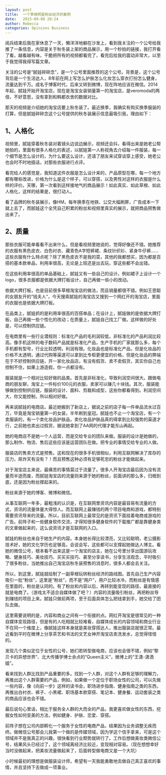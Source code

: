 ```yaml
---
layout: post
title:  一个草根明星粉丝经济的案例
date:   2015-09-08 20:24
author: Rebecca
categories: Opinions Business
---
```


阅兵结束后我在家休息了一天，懒洋洋地躺在沙发上，看到我关注的一个公号给我推了一条信息，内容是关于秋冬装上架的商品展示，用一个秒拍的链接，我打开看了看，越看越有味，干脆把所有的视频都看完了，看完后给我的震动非常大，以至于我觉得我得写篇文章。

<!-- more -->

关注的公号是“腻娃碎碎念”，是一个公号里面推荐的这个公号。背景是，这个公号背后是一个生活达人，8年前在网上写怎么护肤怎么化妆怎么穿衣打扮怎么健身，流量达到千万。成名于博客时代，后来又转到微博，现在阵地应该在微信。2014年起，腻娃开始开淘宝店，现在是淘宝女装销量第一的淘宝店，是veromoda的两倍，不好意思，没有拿到和韩都衣舍的数据对比。

那天的视频是介绍她的淘宝店要上秋冬装了。最近换季，我确实有购买换季服装的打算，但是腻娃碎碎念这个公号提供的秋冬装展示信息最吸引我，理由如下：

## 1、人格化

视频里，腻娃穿着秋冬装对着镜头边说边展示，视频还会抖，看得出来是她老公帮她拍的，里面有很多人格化的表述，以腻娃第一人称视角去介绍每一件服装，每一个细节是怎么设计的，为什么要这么设计，还请了朋友来试穿谈穿上感受，她老公也会时不时地插话，对那些衣服进行点评。

看完给人的感觉是，我知道这件衣服是怎么设计来的，产品原型在哪，每一个地方都有哪些改进，价格为什么是这个样子，可以穿搭，以及男性对这样的衣服是什么样的评价。天哪，第一次看到这样接地气的商品展示！如此真实、如此草根、如此人格化，这样的结果是，很打动人。

看了品牌的秋冬装展示，像HM，每年换季在地铁、公交大幅刷屏，广告成本一下就上去了，而腻娃这个全凭自己积累的粉丝和视频里真实的展示，就把商品预售做出来了。

## 2、质量

那些衣服可能单看看不出来什么，但是看视频里她说的，觉得好像还不错。她推荐的衣服有黑色皮衣、白色衬衣、藏青色A字短裤裙、条纹针织衫、紧身牛仔裤……这些衣服有什么特点呢？除了黑色皮衣不是我的菜，其他的我都想买，因为都是百搭的基本款单品，利用率很高，无论是上班还是出去玩，穿这些都不会出错。

在这些利用率很高的单品基础上，腻娃又有一些自己的设计。例如裙子上设计一个logo，很多衣服都是依据大牌打板设计，自己再做一些小的改动。

依据大牌打板，也是目前很多草根淘宝店的做法，而且销量都很不错。例如王思聪的女朋友开的“钱夫人”，今天搜索腻娃的淘宝店又搜到一个网红开的淘宝店，里面的衣服也是依据大牌打板。

在品类上，腻娃抓的是利用率很高的百搭单品；在设计上，腻娃做的是依据大牌打板，自己再做一些个性化的改动；在质量上，腻娃自己找工厂做。这样做的好处是，可以控制供应链。

在电商里有一些行业潜规则：标准化产品的毛利润较低，非标准化的产品利润比较高。像手机这样的电子数码产品就是标准化产品，生产手机的厂家就那么多，每个手机都有型号，行业比较透明，利润有限。化妆品也是标准化产品，但是化妆品的价格不太透明，通过代购等渠道可以拿到比专柜更便宜的价格，但是化妆品的弊端在于不好控制供应链，开一家化妆品店，有没有假货、卖不卖假货，其实你自己也控制不住，如果上游造假，你一点都没有。

服装就是一个相对比较好做的品类。首先是非标准化，导致利润空间很大。跟做电商的朋友聊，淘宝上一件标价100元的衣服，卖家可以赚几十块钱。其次，服装能够做到控制供应链，服装的设计、面料、剪裁和成型，这些你都看得到。利润空间大，你又能控制，所以相对好做。

再来说腻娃的电商店。最近她搬到了新店上，据说之前的店子每一件单品流水过百万，毕竟是淘宝销量第一的女装，半年刷到皇冠。腻娃也不止一个淘宝店，有一个卖服装的，有一个卖化妆品护肤品，卖化妆品护肤品真的得拿到比较强势的渠道才行，之前她也卖出过假货，据说她拿到了AA网的代理才能东山再起。

她的电商店不是她一个人运营，而是交给专业的团队来做。服装的设计是她做的，那么制作、物流、售后这些应该是运营团队在做。把专业的事情交给专业的人做。

服装店的售卖方式是预售。这和现在的很多手机很相似，利用互联网解决了库存的压力，屌炸天有没有？！而且预售这种必须有足够死忠的粉丝才能做起来。

对于淘宝店主来说，最痛苦的事情莫过于流量了。很多人开淘宝店最后因为没有流量而半途而废，而腻娃淘宝店的流量则来源于她的粉丝，前面讲的那么多，归根到底，还是因为粉丝撑起来的。

粉丝来源于她的博客、微博和微信。

从事互联网一年多，最粗浅的认识是，在互联网里资讯内容是最容易有流量的方式，资讯的流量体量大得惊人。而互联网上最赚钱的两个项目电商和游戏，都特别需要资讯导来的流量。所以，目前互联网上最常见的是资讯下面挂着电商或游戏的广告。前阵子和一些健身软件交流，才得知很多健身软件的下载推广都是靠健身类的文章做起来的，这么说资讯才是互联网的入口。

腻娃的粉丝也来自于她生产的内容。本身她长得比较漂亮，又比较聪明，老公摄影技术好，她的文化学历也足够高，会说会写，这些都可以支撑起她做达人博主。看她的微信公号，根本看不出来这是一个淘宝的店主，她在公号里分享出国游玩攻略、健身技巧、美妆技巧、买买买技巧、甚至分享读书，分享生活观念，平时吸引了很多粉丝，当她推出自己淘宝店秋冬装预售的消息时，很多人都会去关注。

所以，到这里，腻娃就绘制了一副草根玩转粉丝经济的路线图。首先自己生产内容吸引一批“粉丝”，这里是“粉丝”，而不是“用户”，用户比较冰冷，而粉丝是有情感在里面的，粉丝是认同的。有了粉丝和内容以后，再转到能变现的路径，最直接的就是电商了。（游戏太不适合自媒体做了吧？）内容的流量吸引粉丝，再把粉丝导到赚钱的项目上来。腻娃只做前两项，至于后面具体怎么把钱拿到手，她交给了团队去做。

这里需要说明的是，内容和商业之间有一个衔接的点。网红开淘宝是很常见的一种自媒体变现路径，但是有的人吃相就比较难看，自媒体成长的内容领域和商业行业不在同一个维度上，像腻娃这样本身就是美妆穿搭达人，推出服装店就很正常。最近看到平时在微博上分享茶艺和书法的文艺女神开淘宝店卖洗发水，总觉得怪怪的。

发现几个类似定位于女性的公号，她们若转型做电商，应该也会很不错，例如“黎贝卡的异想世界”、北大传播学博士余点的“Queen主义”，微博上的“王潇-潇洒姐”。

看来找到人群比找到产品重要的多。找到一个人群，对这个人群有足够的理解力，再推出这个人群需要的产品，例如，如果做一个定位于职场女性的公司，可以先做一些内容，像《向前一步》这样的读书会，职场进步指南、健身指南之类的东西，再推出白衬衣、裤子、小黑裙、职场基本款穿搭、笔记本、健身餐、运动套装之类的商品应该也会不错。

最后说句心里话，相比于服务全人群的大而全的产品，我更喜欢做女性的东西，挖掘女性如何变美的方法，例如健身、护肤、恋爱、穿搭。

前阵子想在公司内部孵化一个服务于女性的电商产品，结果因为业务调整无疾而终。做微信公号那会儿我第一个做的是传媒领域，因为学这个信手拿来，可是这个领域并不是我真正的兴趣，很快看到行业颓势就转行了。工作后想做美妆类微信公号，结果风头已经过了，这个领域离经济比较近，变现相对容易。（现在想想幸好当时没做起来，把美妆流量做起来了，后面转型做电商又是一个大坑）

小时候最初的理想是做服装设计师，希望有一天我能勇敢地去做自己真正喜欢的事情，并且坚持下去做成一项事业。